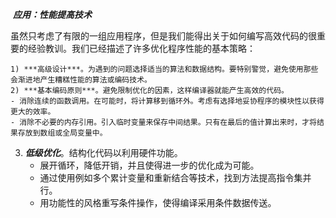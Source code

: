​					***应用：性能提高技术***

虽然只考虑了有限的一组应用程序，但是我们能得出关于如何编写高效代码的很重要的经验教训。我们已经描述了许多优化程序性能的基本策略：

	1) ***高级设计***。为遇到的问题选择适当的算法和数据结构。要特别警觉，避免使用那些会渐进地产生糟糕性能的算法或编码技术。
	2) ***基本编码原则***。避免限制优化的因素，这样编译器就能产生高效的代码。
    - 消除连续的函数调用。在可能时，将计算移到循环外。考虑有选择地妥协程序的模块性以获得更大的效率。
    - 消除不必要的内存引用。引入临时变量来保存中间结果。只有在最后的值计算出来时，才将结果存放到数组或全局变量中。

3) ***低级优化***。结构化代码以利用硬件功能。
   	- 展开循环，降低开销，并且使得进一步的优化成为可能。
   	- 通过使用例如多个累计变量和重新结合等技术，找到方法提高指令集并行。
   	- 用功能性的风格重写条件操作，使得编译采用条件数据传送。
